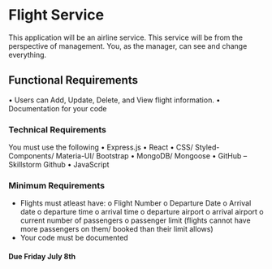 # Flight Service

This application will be an airline service. This service will be from the perspective of management. You, as the manager, can see and change everything.

## Functional Requirements

• Users can Add, Update, Delete, and View flight information.
• Documentation for your code

### Technical Requirements

You must use the following
• Express.js
• React
• CSS/ Styled-Components/ Materia-UI/ Bootstrap
• MongoDB/ Mongoose
• GitHub – Skillstorm Github
• JavaScript

### Minimum Requirements

- Flights must atleast have:
  o Flight Number
  o Departure Date
  o Arrival date
  o departure time
  o arrival time
  o departure airport
  o arrival airport
  o current number of passengers
  o passenger limit (flights cannot have more passengers on them/ booked than their limit allows)
- Your code must be documented

#### Due Friday July 8th
